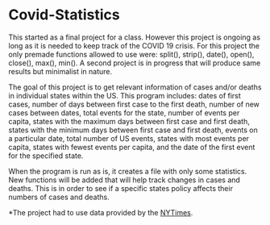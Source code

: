 # Covid-Statistics
This started as a final project for a class. However this project is ongoing as long as it is needed to keep track of the COVID 19 crisis. For this project the only premade functions allowed to use were:  split(), strip(), date(), open(), close(), max(), min(). A second project is in progress that will produce same results but minimalist in nature.

The goal of this project is to get relevant information of cases and/or deaths in individual states within the US. This program includes: dates of first cases, number of days between first case to the first death, number of new cases between dates, total events for the state, number of events per capita, states with the maximum days between first case and first death, states with the minimum days between first case and first death, events on a particular date, total number of US events, states with most events per capita, states with fewest events per capita, and the date of the first event for the specified state. 

When the program is run as is, it creates a file with only some statistics. New functions will be added that will help track changes in cases and deaths. This is in order to see if a specific states policy affects their numbers of cases and deaths.


*The project had to use data provided by the [NYTimes](https://github.com/nytimes/covid-19-data). 


